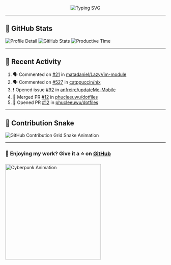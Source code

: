 <p align="center">
  <img src="https://readme-typing-svg.demolab.com/?lines=Hi+There!+I'm+Phuc+Lee+👋;I'm+a+Noob!+and+I+love+learning+new+things!&font=Fira+Code&size=22&pause=100&color=7AA2F7&width=600&height=75&center=true&vCenter=true&multiline=true&repeat=true" alt="Typing SVG">
</p>

---

## 🚀 GitHub Stats

![Profile Detail](http://github-profile-summary-cards.vercel.app/api/cards/profile-details?username=phucleeuwu&theme=transparent)
![GitHub Stats](http://github-profile-summary-cards.vercel.app/api/cards/stats?username=phucleeuwu&theme=transparent)
![Productive Time](http://github-profile-summary-cards.vercel.app/api/cards/productive-time?username=phucleeuwu&theme=transparent&utcOffset=8)

---

## 📝 Recent Activity

<!--START_SECTION:activity-->
1. 🗣 Commented on [#21](https://github.com/matadaniel/LazyVim-module/pull/21#issuecomment-2767698324) in [matadaniel/LazyVim-module](https://github.com/matadaniel/LazyVim-module)
2. 🗣 Commented on [#527](https://github.com/catppuccin/nix/issues/527#issuecomment-2766361184) in [catppuccin/nix](https://github.com/catppuccin/nix)
3. ❗ Opened issue [#92](https://github.com/anfreire/updateMe-Mobile/issues/92) in [anfreire/updateMe-Mobile](https://github.com/anfreire/updateMe-Mobile)
4. 🎉 Merged PR [#12](https://github.com/phucleeuwu/dotfiles/pull/12) in [phucleeuwu/dotfiles](https://github.com/phucleeuwu/dotfiles)
5. 💪 Opened PR [#12](https://github.com/phucleeuwu/dotfiles/pull/12) in [phucleeuwu/dotfiles](https://github.com/phucleeuwu/dotfiles)
<!--END_SECTION:activity-->

<!--START_SECTION:waka-->
<!--END_SECTION:waka-->

---

## 🐍 Contribution Snake

<picture>
  <source media="(prefers-color-scheme: dark)" srcset="https://raw.githubusercontent.com/phucleeuwu/phucleeuwu/output/github-contribution-grid-snake-dark.svg">
  <source media="(prefers-color-scheme: light)" srcset="https://raw.githubusercontent.com/phucleeuwu/phucleeuwu/output/github-contribution-grid-snake.svg">
  <img alt="GitHub Contribution Grid Snake Animation" src="https://raw.githubusercontent.com/phucleeuwu/phucleeuwu/output/github-contribution-grid-snake.svg">
</picture>

---

### 💙 **Enjoying my work?** Give it a ⭐ on **[GitHub](https://github.com/phucleeuwu)**

<p align="left">
  <img src="https://media.giphy.com/media/u5sgL5pks5JXKHcVZo/giphy.gif" width="300" alt="Cyberpunk Animation">
</p>
